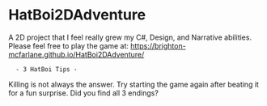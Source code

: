 # HatBoi2DAdventure
A 2D project that I feel really grew my C#, Design, and Narrative abilities. Please feel free to play the game at:
https://brighton-mcfarlane.github.io/HatBoi2DAdventure/

      - 3 HatBoi Tips -
Killing is not always the answer.
Try starting the game again after beating it for a fun surprise.
Did you find all 3 endings?
